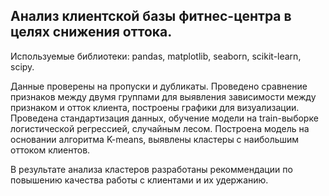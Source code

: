 ## Анализ клиентской базы фитнес-центра в целях снижения оттока.

Используемые библиотеки: pandas, matplotlib, seaborn, scikit-learn, scipy.

Данные проверены на пропуски и дубликаты. Проведено сравнение признаков между двумя группами для выявления зависимости между признаком и отток клиента, построены графики для визуализации.
Проведена стандартизация данных, обучение модели на train-выборке логистической регрессией, случайным лесом. Построена модель на основании алгоритма K-means, выявлены кластеры с наибольшим оттоком клиентов.

В результате анализа кластеров разработаны рекоммендации по повышению качества работы с клиентами и их удержанию. 
